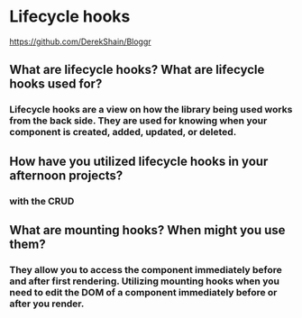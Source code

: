 # Lifecycle hooks

https://github.com/DerekShain/Bloggr

## What are lifecycle hooks? What are lifecycle hooks used for?

### Lifecycle hooks are a view on how the library being used works from the back side. They are used for knowing when your component is created, added, updated, or deleted.

## How have you utilized lifecycle hooks in your afternoon projects?

### with the CRUD

## What are mounting hooks? When might you use them?

### They allow you to access the component immediately before and after first rendering. Utilizing mounting hooks when you need to edit the DOM of a component immediately before or after you render.